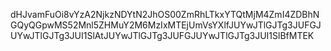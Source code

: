 dHJvamFuOi8vYzA2NjkzNDYtN2JhOS00ZmRhLTkxYTQtMjM4ZmI4ZDBhNGQyQGpwMS52Mnl5ZHMuY2M6MzIxMTEjUmVsYXlfJUYwJTlGJTg3JUFGJUYwJTlGJTg3JUI1SlAtJUYwJTlGJTg3JUFGJUYwJTlGJTg3JUI1SlBfMTEK